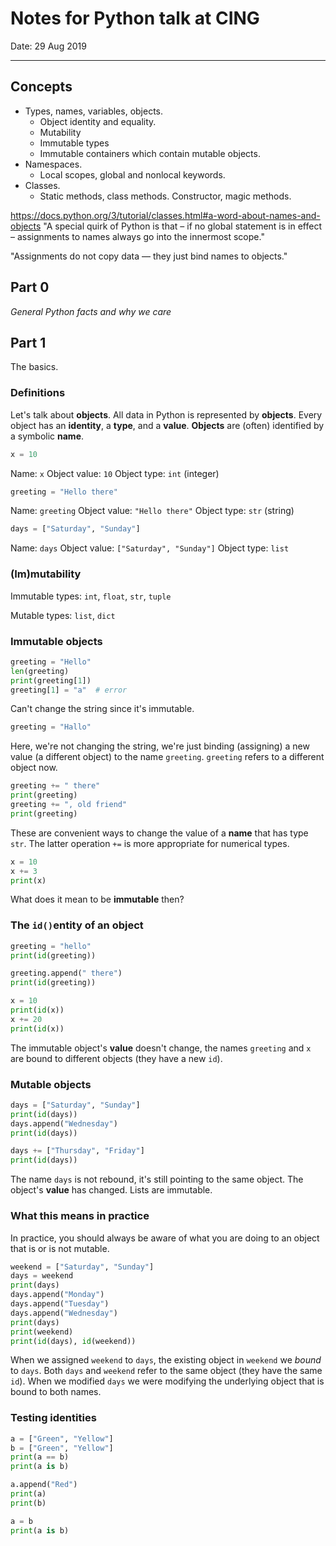 # Notes for Python talk at CING

Date: 29 Aug 2019

----

## Concepts

- Types, names, variables, objects.
    - Object identity and equality.
    - Mutability
    - Immutable types
    - Immutable containers which contain mutable objects.
- Namespaces.
    - Local scopes, global and nonlocal keywords.
- Classes.
    - Static methods, class methods.  Constructor, magic methods.


https://docs.python.org/3/tutorial/classes.html#a-word-about-names-and-objects
"A special quirk of Python is that – if no global statement is in effect – assignments to names always go into the innermost scope."

"Assignments do not copy data — they just bind names to objects."


## Part 0

*General Python facts and why we care*


## Part 1

The basics.


### Definitions

Let's talk about **objects**.  All data in Python is represented by **objects**.  Every object has an **identity**, a **type**, and a **value**.  **Objects** are (often) identified by a symbolic **name**.

```python
x = 10
```

Name:             `x`
Object value:     `10`
Object type:      `int` (integer)

```python
greeting = "Hello there"
```

Name:             `greeting`
Object value:     `"Hello there"`
Object type:      `str` (string)

```python
days = ["Saturday", "Sunday"]
```

Name:             `days`
Object value:     `["Saturday", "Sunday"]`
Object type:      `list`


### (Im)mutability

Immutable types: `int`, `float`, `str`, `tuple`

Mutable types: `list`, `dict`


### Immutable objects

```python
greeting = "Hello"
len(greeting)
print(greeting[1])
greeting[1] = "a"  # error
```

Can't change the string since it's immutable.


```python
greeting = "Hallo"
```

Here, we're not changing the string, we're just binding (assigning) a new value (a different object) to the name `greeting`.  `greeting` refers to a different object now.


```python
greeting += " there"
print(greeting)
greeting += ", old friend"
print(greeting)
```

These are convenient ways to change the value of a **name** that has type `str`.  The latter operation `+=` is more appropriate for numerical types.

```python
x = 10
x += 3
print(x)
```


What does it mean to be **immutable** then?


### The `id()`entity of an object

```python
greeting = "hello"
print(id(greeting))

greeting.append(" there")
print(id(greeting))
```

```python
x = 10
print(id(x))
x += 20
print(id(x))
```

The immutable object's **value** doesn't change, the names `greeting` and `x` are bound to different objects (they have a new `id`).


### Mutable objects

```python
days = ["Saturday", "Sunday"]
print(id(days))
days.append("Wednesday")
print(id(days))

days += ["Thursday", "Friday"]
print(id(days))
```

The name `days` is not rebound, it's still pointing to the same object.
The object's **value** has changed.  Lists are immutable.


### What this means in practice

In practice, you should always be aware of what you are doing to an object that is or is not mutable.

```python
weekend = ["Saturday", "Sunday"]
days = weekend
print(days)
days.append("Monday")
days.append("Tuesday")
days.append("Wednesday")
print(days)
print(weekend)
print(id(days), id(weekend))
```

When we assigned `weekend` to `days`, the existing object in `weekend` we *bound* to `days`.  Both `days` and `weekend` refer to the same object (they have the same `id`).  When we modified `days` we were modifying the underlying object that is bound to both names.

### Testing identities

```python
a = ["Green", "Yellow"]
b = ["Green", "Yellow"]
print(a == b)
print(a is b)

a.append("Red")
print(a)
print(b)

a = b
print(a is b)
```
